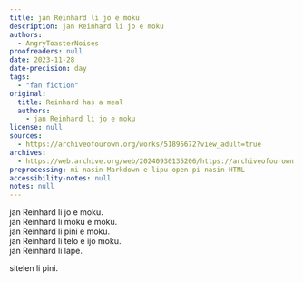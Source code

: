 ```yaml
---
title: jan Reinhard li jo e moku
description: jan Reinhard li jo e moku
authors:
  - AngryToasterNoises
proofreaders: null
date: 2023-11-28
date-precision: day
tags:
  - "fan fiction"
original:
  title: Reinhard has a meal
  authors:
    - jan Reinhard li jo e moku
license: null
sources:
  - https://archiveofourown.org/works/51895672?view_adult=true
archives:
  - https://web.archive.org/web/20240930135206/https://archiveofourown.org/works/51895672?view_adult=true
preprocessing: mi nasin Markdown e lipu open pi nasin HTML
accessibility-notes: null
notes: null
---
```


jan Reinhard li jo e moku.  
jan Reinhard li moku e moku.  
jan Reinhard li pini e moku.  
jan Reinhard li telo e ijo moku.  
jan Reinhard li lape.

sitelen li pini.
